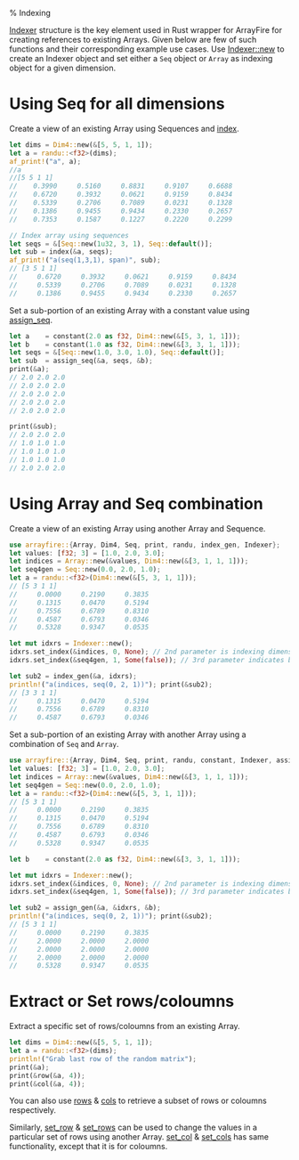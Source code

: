 % Indexing

[Indexer](./struct.Indexer.html) structure is the key element used in Rust
wrapper for ArrayFire for creating references to existing Arrays. Given
below are few of such functions and their corresponding example use cases.
Use [Indexer::new](./struct.Indexer.html#method.new) to create an Indexer
object and set either a `Seq` object or `Array` as indexing object for a
given dimension.

# Using Seq for all dimensions

Create a view of an existing Array using Sequences and [index](./fn.index.html).

```rust
let dims = Dim4::new(&[5, 5, 1, 1]);
let a = randu::<f32>(dims);
af_print!("a", a);
//a
//[5 5 1 1]
//    0.3990     0.5160     0.8831     0.9107     0.6688
//    0.6720     0.3932     0.0621     0.9159     0.8434
//    0.5339     0.2706     0.7089     0.0231     0.1328
//    0.1386     0.9455     0.9434     0.2330     0.2657
//    0.7353     0.1587     0.1227     0.2220     0.2299

// Index array using sequences
let seqs = &[Seq::new(1u32, 3, 1), Seq::default()];
let sub = index(&a, seqs);
af_print!("a(seq(1,3,1), span)", sub);
// [3 5 1 1]
//     0.6720     0.3932     0.0621     0.9159     0.8434
//     0.5339     0.2706     0.7089     0.0231     0.1328
//     0.1386     0.9455     0.9434     0.2330     0.2657
```

Set a sub-portion of an existing Array with a constant value using [assign_seq](./fn.assign_seq.html).

```rust
let a    = constant(2.0 as f32, Dim4::new(&[5, 3, 1, 1]));
let b    = constant(1.0 as f32, Dim4::new(&[3, 3, 1, 1]));
let seqs = &[Seq::new(1.0, 3.0, 1.0), Seq::default()];
let sub  = assign_seq(&a, seqs, &b);
print(&a);
// 2.0 2.0 2.0
// 2.0 2.0 2.0
// 2.0 2.0 2.0
// 2.0 2.0 2.0
// 2.0 2.0 2.0

print(&sub);
// 2.0 2.0 2.0
// 1.0 1.0 1.0
// 1.0 1.0 1.0
// 1.0 1.0 1.0
// 2.0 2.0 2.0
```

# Using Array and Seq combination

Create a view of an existing Array using another Array and Sequence.

```rust
use arrayfire::{Array, Dim4, Seq, print, randu, index_gen, Indexer};
let values: [f32; 3] = [1.0, 2.0, 3.0];
let indices = Array::new(&values, Dim4::new(&[3, 1, 1, 1]));
let seq4gen = Seq::new(0.0, 2.0, 1.0);
let a = randu::<f32>(Dim4::new(&[5, 3, 1, 1]));
// [5 3 1 1]
//     0.0000     0.2190     0.3835
//     0.1315     0.0470     0.5194
//     0.7556     0.6789     0.8310
//     0.4587     0.6793     0.0346
//     0.5328     0.9347     0.0535

let mut idxrs = Indexer::new();
idxrs.set_index(&indices, 0, None); // 2nd parameter is indexing dimension
idxrs.set_index(&seq4gen, 1, Some(false)); // 3rd parameter indicates batch operation

let sub2 = index_gen(&a, idxrs);
println!("a(indices, seq(0, 2, 1))"); print(&sub2);
// [3 3 1 1]
//     0.1315     0.0470     0.5194
//     0.7556     0.6789     0.8310
//     0.4587     0.6793     0.0346
```

Set a sub-portion of an existing Array with another Array using a combination
of `Seq` and `Array`.

 ```rust
 use arrayfire::{Array, Dim4, Seq, print, randu, constant, Indexer, assign_gen};
 let values: [f32; 3] = [1.0, 2.0, 3.0];
 let indices = Array::new(&values, Dim4::new(&[3, 1, 1, 1]));
 let seq4gen = Seq::new(0.0, 2.0, 1.0);
 let a = randu::<f32>(Dim4::new(&[5, 3, 1, 1]));
 // [5 3 1 1]
 //     0.0000     0.2190     0.3835
 //     0.1315     0.0470     0.5194
 //     0.7556     0.6789     0.8310
 //     0.4587     0.6793     0.0346
 //     0.5328     0.9347     0.0535

 let b    = constant(2.0 as f32, Dim4::new(&[3, 3, 1, 1]));

 let mut idxrs = Indexer::new();
 idxrs.set_index(&indices, 0, None); // 2nd parameter is indexing dimension
 idxrs.set_index(&seq4gen, 1, Some(false)); // 3rd parameter indicates batch operation

 let sub2 = assign_gen(&a, &idxrs, &b);
 println!("a(indices, seq(0, 2, 1))"); print(&sub2);
 // [5 3 1 1]
 //     0.0000     0.2190     0.3835
 //     2.0000     2.0000     2.0000
 //     2.0000     2.0000     2.0000
 //     2.0000     2.0000     2.0000
 //     0.5328     0.9347     0.0535
 ```

# Extract or Set rows/coloumns

Extract a specific set of rows/coloumns from an existing Array.

```rust
let dims = Dim4::new(&[5, 5, 1, 1]);
let a = randu::<f32>(dims);
println!("Grab last row of the random matrix");
print(&a);
print(&row(&a, 4));
print(&col(&a, 4));
```

You can also use [rows](./fn.rows.html) & [cols](./fn.cols.html) to retrieve a
subset of rows or coloumns respectively.

Similarly, [set_row](./fn.set_row.html) & [set_rows](./fn.set_rows.html) can be used to change the values in a particular set of rows using another Array. [set_col](./fn.set_col.html) & [set_cols](./fn.set_cols.html) has same functionality, except that it is for coloumns.
